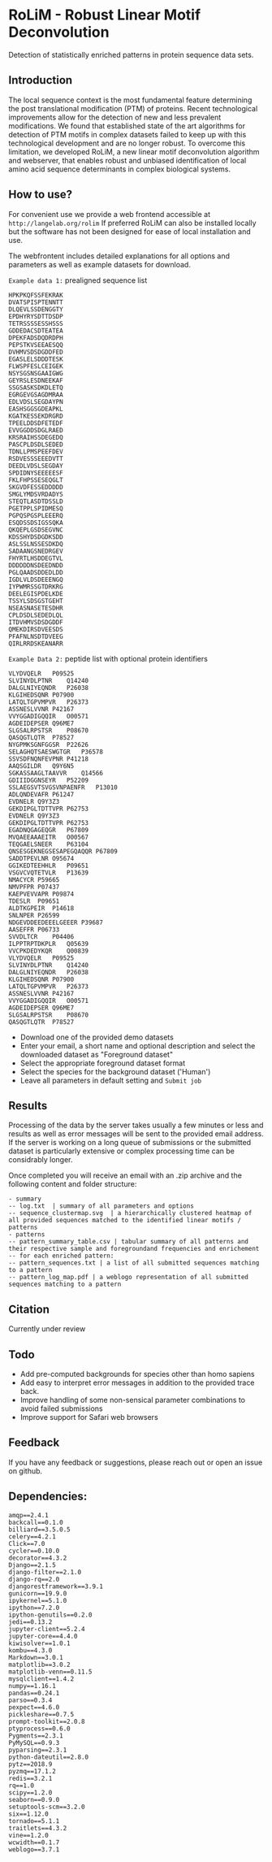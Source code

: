 # RoLiM - Robust Linear Motif Deconvolution
Detection of statistically enriched patterns in protein sequence data sets.


## Introduction
The local sequence context is the most fundamental feature determining the post translational modification (PTM) of proteins. Recent technological improvements allow for the detection of new and less prevalent modifications. We found that established state of the art algorithms for detection of PTM motifs in complex datasets failed to keep up with this technological development and are no longer robust. To overcome this limitation, we developed RoLiM, a new linear motif deconvolution algorithm and webserver, that enables robust and unbiased identification of local amino acid sequence determinants in complex biological systems.


## How to use?
For convenient use we provide a web frontend accessible at `http://langelab.org/rolim`
If preferred RoLiM can also be installed locally but the software has not been designed for ease of local installation and use. 

The webfrontent includes detailed explanations for all options and parameters as well as example datasets for download.

`Example data 1:` prealigned sequence list
```splus
HPKPKQFSSFEKRAK
DVATSPISPTENNTT
DLQEVLSSDENGGTY
EPDHYRYSDTTDSDP
TETRSSSSESSHSSS
GDDEDACSDTEATEA
DPEKFADSDQDRDPH
PEPSTKVSEEAESQQ
DVHMVSDSDGDDFED
EGASLELSDDDTESK
FLWSPFESLCEIGEK
NSYSGSNSGAAIGWG
GEYRSLESDNEEKAF
SSGSASKSDKDLETQ
EGRGEVGSAGDMRAA
EDLVDSLSEGDAYPN
EASHSGGSGDEAPKL
KGATKESSEKDRGRD
TPEELDDSDFETEDF
EVVGGDDSDGLRAED
KRSRAIHSSDEGEDQ
PASCPLDSDLSEDED
TDNLLPMSPEEFDEV
RSDVESSSEEEDVTT
DEEDLVDSLSEGDAY
SPDIDNYSEEEEESF
FKLFHPSSESEQGLT
SKGVDFESSEDDDDD
SMGLYMDSVRDADYS
STEQTLASDTDSSLD
PGETPPLSPIDMESQ
PGPQSPGSPLEEERQ
ESQDSSDSIGSSQKA
QKQEPLGSDSEGVNC
KDSSHYDSDGDKSDD
ASLSSLNSSESDKDQ
SADAANGSNEDRGEV
FHYRTLHSDDEGTVL
DDDDDDNSDEEDNDD
PGLQAADSDDEDLDD
IGDLVLDSDEEENGQ
IYPWMRSSGTDRKRG
DEELEGISPDELKDE
TSSYLSDSGSTGEHT
NSEASNASETESDHR
CPLDSDLSEDEDLQL
ITDVHMVSDSDGDDF
QMEKDIRSDVEESDS
PFAFNLNSDTDVEEG
QIRLRRDSKEANARR
```

`Example Data 2:` peptide list with optional protein identifiers
```
VLYDVQELR	P09525
SLVINYDLPTNR	Q14240
DALGLNIYEQNDR	P26038
KLGIHEDSQNR	P07900
LATQLTGPVMPVR	P26373
ASSNESLVVNR	P42167
VVYGGADIGQQIR	O00571
AGDEIDEPSER	Q96ME7
SLGSALRPSTSR	P08670
QASQGTLQTR	P78527
NYGPMKSGNFGGSR	P22626
SELAGHQTSAESWGTGR	P36578
SSVSDFNQNFEVPNR	P41218
AAQSGILDR	Q9Y6N5
SGKASSAAGLTAAVVR	Q14566
GDIIIDGGNSEYR	P52209
SSLAEGSVTSVGSVNPAENFR	P13010
ADLQNDEVAFR	P61247
EVDNELR	Q9Y3Z3
GEKDIPGLTDTTVPR	P62753
EVDNELR	Q9Y3Z3
GEKDIPGLTDTTVPR	P62753
EGADNQGAGEQGR	P67809
MVQAEEAAAEITR	O00567
TEQGAELSNEER	P63104
QNSESGEKNEGSESAPEGQAQQR	P67809
SADDTPEVLNR	O95674
GGIKEDTEEHHLR	P09651
VSGVCVQTETVLR	P13639
NMACYCR	P59665
NMVPFPR	P07437
KAEPVEVVAPR	P09874
TDESLR	P09651
ALDTKGPEIR	P14618
SNLNPER	P26599
NDGEVDDEEDEEELGEEER	P39687
AASEFFR	P06733
SVVDLTCR	P04406
ILPPTRPTDKPLR	Q05639
VVCPKDEDYKQR	Q00839
VLYDVQELR	P09525
SLVINYDLPTNR	Q14240
DALGLNIYEQNDR	P26038
KLGIHEDSQNR	P07900
LATQLTGPVMPVR	P26373
ASSNESLVVNR	P42167
VVYGGADIGQQIR	O00571
AGDEIDEPSER	Q96ME7
SLGSALRPSTSR	P08670
QASQGTLQTR	P78527
```

- Download one of the provided demo datasets
- Enter your email, a short name and optional description and select the downloaded dataset as "Foreground dataset"
- Select the appropriate foreground dataset format
- Select the species for the background dataset ('Human')
- Leave all parameters in default setting and `Submit job`

## Results
Processing of the data by the server takes usually a few minutes or less and results as well as error messages will be sent to the provided email address. If the server is working on a long queue of submissions or the submitted dataset is particularly extensive or complex processing time can be considrably longer. 

Once completed you will receive an email with an .zip archive and the following content and folder structure:

```
- summary
-- log.txt  | summary of all parameters and options
-- sequence_clustermap.svg  | a hierarchically clustered heatmap of all provided sequences matched to the identified linear motifs / patterns
- patterns
-- pattern_summary_table.csv | tabular summary of all patterns and their respective sample and foregroundand frequencies and enrichement 
-- for each enriched pattern: 
-- pattern_sequences.txt | a list of all submitted sequences matching to a pattern
-- pattern_log_map.pdf | a weblogo representation of all submitted sequences matching to a pattern
```

## Citation
Currently under review

## Todo

- Add pre-computed backgrounds for species other than homo sapiens
- Add easy to interpret error messages in addition to the provided trace back. 
- Improve handling of some non-sensical parameter combinations to avoid failed submissions
- Improve support for Safari web browsers

## Feedback
If you have any feedback or suggestions, please reach out or open an issue on github.




## Dependencies:
```
amqp==2.4.1
backcall==0.1.0
billiard==3.5.0.5
celery==4.2.1
Click==7.0
cycler==0.10.0
decorator==4.3.2
Django==2.1.5
django-filter==2.1.0
django-rq==2.0
djangorestframework==3.9.1
gunicorn==19.9.0
ipykernel==5.1.0
ipython==7.2.0
ipython-genutils==0.2.0
jedi==0.13.2
jupyter-client==5.2.4
jupyter-core==4.4.0
kiwisolver==1.0.1
kombu==4.3.0
Markdown==3.0.1
matplotlib==3.0.2
matplotlib-venn==0.11.5
mysqlclient==1.4.2
numpy==1.16.1
pandas==0.24.1
parso==0.3.4
pexpect==4.6.0
pickleshare==0.7.5
prompt-toolkit==2.0.8
ptyprocess==0.6.0
Pygments==2.3.1
PyMySQL==0.9.3
pyparsing==2.3.1
python-dateutil==2.8.0
pytz==2018.9
pyzmq==17.1.2
redis==3.2.1
rq==1.0
scipy==1.2.0
seaborn==0.9.0
setuptools-scm==3.2.0
six==1.12.0
tornado==5.1.1
traitlets==4.3.2
vine==1.2.0
wcwidth==0.1.7
weblogo==3.7.1
```
